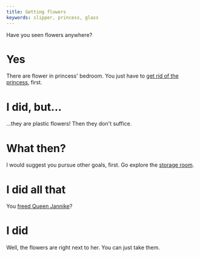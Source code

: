 ```yaml
---
title: Getting flowers
keywords: slipper, princess, glass
---
```


Have you seen flowers anywhere?

# Yes
There are flower in princess' bedroom. You just have to [get rid of the princess](070-princess.md), first.

# I did, but...
...they are plastic flowers! Then they don't suffice.

# What then?
I would suggest you pursue other goals, first. Go explore the [storage room](030-storage-room/index.md).

# I did all that
You [freed Queen Jannike](030-storage-room/040-queen.md)?

# I did
Well, the flowers are right next to her. You can just take them.
